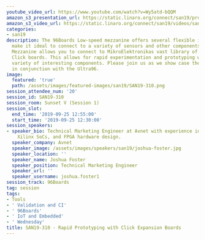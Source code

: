 ```yaml
---
youtube_video_url: https://www.youtube.com/watch?v=Wy5atd-bQQM
amazon_s3_presentation_url: https://static.linaro.org/connect/san19/presentations/san19-310.pdf
amazon_s3_video_url: https://static.linaro.org/connect/san19/videos/san19-310.mp4
categories:
- san19
description: The 96Boards Low-speed mezzanine offers several flexible interfaces that
  make it ideal to connect to a variety of sensors and other components. The Click
  Mezzanine allows you to connect to MikroElektronikas vast library of 600+ different
  Click boards. This allows for rapid experimentation and prototyping with a wide
  variety of interesting components. Please join us as we show case the Click Mezzanine
  in conjunction with the Ultra96.
image:
  featured: 'true'
  path: /assets/images/featured-images/san19/SAN19-310.png
session_attendee_num: '20'
session_id: SAN19-310
session_room: Sunset V (Session 1)
session_slot:
  end_time: '2019-09-25 12:55:00'
  start_time: '2019-09-25 12:30:00'
session_speakers:
- speaker_bio: Technical Marketing Engineer at Avnet with experience in circuit design,
    Xilinx SoCs, and FPGA hardware design.
  speaker_company: Avnet
  speaker_image: /assets/images/speakers/san19/joshua-foster.jpg
  speaker_location: ''
  speaker_name: Joshua Foster
  speaker_position: Technical Marketing Engineer
  speaker_url: ''
  speaker_username: joshua.foster1
session_track: 96Boards
tag: session
tags:
- Tools
- ' Validation and CI'
- ' 96Boards'
- ' IoT and Embedded'
- ' Wednesday'
title: SAN19-310 - Rapid Prototyping with Click Expansion Boards
---
```

